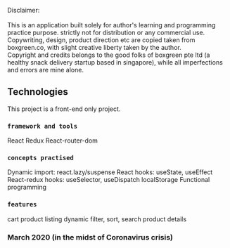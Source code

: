 Disclaimer: <br />				
This is an application built solely for author's learning and programming practice purpose. strictly not for distribution or any commercial use.<br />
Copywriting, design, product direction etc are copied taken from boxgreen.co, with slight creative liberty taken by the author.<br />
Copyright and credits belongs to the good folks of boxgreen pte ltd (a healthy snack delivery startup based in singapore), while all imperfections and errors are mine alone.<br />


## Technologies
This project is a front-end only project.

### `framework and tools`
React
Redux
React-router-dom

### `concepts practised`
Dynamic import: react.lazy/suspense
React hooks: useState, useEffect
React-redux hooks: useSelector, useDispatch
localStorage
Functional programming

### `features`
cart
product listing
dynamic filter, sort, search
product details

### March 2020 (in the midst of Coronavirus crisis)
